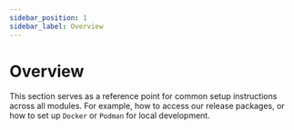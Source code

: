 ```yaml
---
sidebar_position: 1
sidebar_label: Overview
---
```


# Overview

This section serves as a reference point for common setup instructions across all modules. For example, 
how to access our release packages, or how to set up `Docker` or `Podman` for local development.